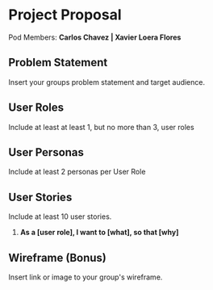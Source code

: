 # Project Proposal

Pod Members: **Carlos Chavez | Xavier Loera Flores**

## Problem Statement

Insert your groups problem statement and target audience.

## User Roles

Include at least at least 1, but no more than 3, user roles

## User Personas

Include at least 2 personas per User Role

## User Stories

Include at least 10 user stories.

1. **As a [user role], I want to [what], so that [why]**

## Wireframe (Bonus)

Insert link or image to your group's wireframe. 
